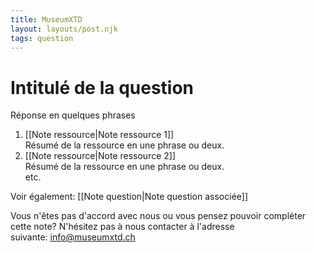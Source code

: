 ```yaml
---
title: MuseumXTD
layout: layouts/post.njk
tags: question
---
```

# **Intitulé de la question**  
Réponse en quelques phrases  
  
1. [[Note ressource|Note ressource 1]]  
   Résumé de la ressource en une phrase ou deux.   
2. [[Note ressource|Note ressource 2]]   
   Résumé de la ressource en une phrase ou deux.  
etc. 

Voir également: [[Note question|Note question associée]]
 
Vous n'êtes pas d'accord avec nous ou vous pensez pouvoir compléter cette note? N'hésitez pas à nous contacter à l'adresse suivante: [info@museumxtd.ch](mailto:info@museumxtd.ch)